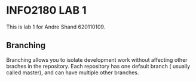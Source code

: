 # INFO2180 LAB 1


This is lab 1 for Andre Shand 620110109.


## Branching 


Branching allows you to isolate development work without affecting other braches in the repository.
Each repository has one default branch ( usually called master), and can have multiple other branches. 

